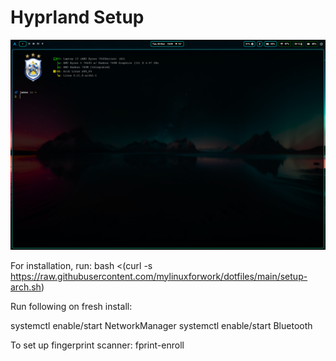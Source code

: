 # Hyprland Setup


![alt text](2024-11-05-184954_hyprshot.png)

For installation, run:
bash <(curl -s https://raw.githubusercontent.com/mylinuxforwork/dotfiles/main/setup-arch.sh)

Run following on fresh install:

systemctl enable/start NetworkManager
systemctl enable/start Bluetooth

To set up fingerprint scanner:
fprint-enroll
